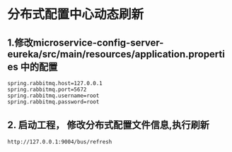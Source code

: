 # 分布式配置中心动态刷新

## 1.修改microservice-config-server-eureka/src/main/resources/application.properties 中的配置

    spring.rabbitmq.host=127.0.0.1
    spring.rabbitmq.port=5672
    spring.rabbitmq.username=root
    spring.rabbitmq.password=root
    
## 2. 启动工程， 修改分布式配置文件信息,执行刷新
    http://127.0.0.1:9004/bus/refresh
      
 

